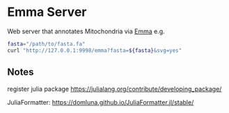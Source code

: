 # Emma Server

Web server that annotates Mitochondria via [Emma](https://github.com/ian-small/Emma)
e.g.

```bash
fasta="/path/to/fasta.fa"
curl "http://127.0.0.1:9998/emma?fasta=${fasta}&svg=yes"
```
## Notes

register julia package
https://julialang.org/contribute/developing_package/

JuliaFormatter: https://domluna.github.io/JuliaFormatter.jl/stable/
